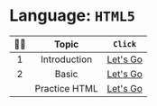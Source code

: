 # Language: **`HTML5`**

|😶‍🌫️| **Topic** | `Click` |
|:-:|:-:|:-:|
|1|Introduction|[Let's Go](https://github.com/iamrahulkumar052/my-notes/blob/main/HTML/HTML%20Notes/Intoduction.md)|
|2|Basic|[Let's Go](https://github.com/iamrahulkumar052/my-notes/tree/main/HTML)|
||Practice HTML|[Let's Go](https://github.com/iamrahulkumar052/my-notes/tree/main/HTML/Practice%20HTML)|

